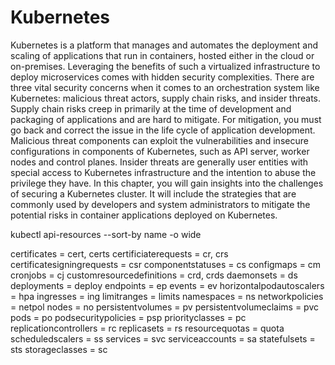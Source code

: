 # Kubernetes
Kubernetes is a platform that manages and automates the deployment and scaling
of applications that run in containers, hosted either in the cloud or on-premises.
Leveraging the benefits of such a virtualized infrastructure to deploy microservices
comes with hidden security complexities. There are three vital security concerns
when it comes to an orchestration system like Kubernetes: malicious threat actors,
supply chain risks, and insider threats.
Supply chain risks creep in primarily at the time of development and packaging of
applications and are hard to mitigate. For mitigation, you must go back and correct
the issue in the life cycle of application development. Malicious threat components
can exploit the vulnerabilities and insecure configurations in components of
Kubernetes, such as API server, worker nodes and control planes. Insider threats
are generally user entities with special access to Kubernetes infrastructure and the
intention to abuse the privilege they have.
In this chapter, you will gain insights into the challenges of securing a Kubernetes
cluster. It will include the strategies that are commonly used by developers and
system administrators to mitigate the potential risks in container applications
deployed on Kubernetes.

kubectl api-resources --sort-by name -o wide


certificates = cert, certs
certificiaterequests = cr, crs
certificatesigningrequests = csr
componentstatuses = cs
configmaps = cm
cronjobs = cj
customresourcedefinitions = crd, crds
daemonsets = ds
deployments = deploy
endpoints = ep
events = ev
horizontalpodautoscalers = hpa
ingresses = ing
limitranges = limits
namespaces = ns
networkpolicies = netpol
nodes = no
persistentvolumes = pv
persistentvolumeclaims = pvc
pods = po
podsecuritypolicies = psp
priorityclasses = pc
replicationcontrollers = rc
replicasets = rs
resourcequotas = quota
scheduledscalers = ss
services = svc
serviceaccounts = sa
statefulsets = sts
storageclasses = sc